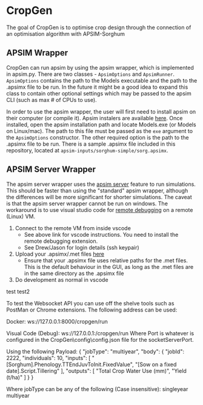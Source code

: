# CropGen

The goal of CropGen is to optimise crop design through the connection of an
optimisation algorithm with APSIM-Sorghum

## APSIM Wrapper

CropGen can run apsim by using the apsim wrapper, which is implemented in
apsim.py. There are two classes - `ApsimOptions` and `ApsimRunner`.
`ApsimOptions` contains the path to the Models executable and the path to the
.apsimx file to be run. In the future it might be a good idea to expand this
class to contain other optional settings which may be passed to the apsim CLI
(such as max # of CPUs to use).

In order to use the apsim wrapper, the user will first need to install apsim on
their computer (or compile it). Apsim instalers are available
[here](https://registration.apsim.info/). Once installed, open the apsim
installation path and locate Models.exe (or Models on Linux/mac). The path to
this file must be passed as the `exe` argument to the `ApsimOptions`
constructor. The other required option is the path to the .apsimx file to be
run. There is a sample .apsimx file included in this repository, located at
`apsim-inputs/sorghum-simple/sorg.apsimx`.

## APSIM Server Wrapper

The apsim server wrapper uses the
[apsim server](https://apsimnextgeneration.netlify.app/usage/server) feature to
run simulations. This should be faster than using the "standard" apsim wrapper,
although the differences will be more significant for shorter simulations. The
caveat is that the apsim server wrapper cannot be run on windows. The workaround
is to use visual studio code for
[remote debugging](https://code.visualstudio.com/docs/remote/remote-overview) on
a remote (Linux) VM.

1. Connect to the remote VM from inside vscode
   - See above link for vscode instructions. You need to install the remote
     debugging extension.
   - See Drew/Jason for login details (ssh keypair)
2. Upload your .apsimx/.met files [here](https://cropgen.cgmwgp.com)
   - Ensure that your .apsimx file uses relative paths for the .met files. This
     is the default behaviour in the GUI, as long as the .met files are in the
     same directory as the .apsimx file
3. Do development as normal in vscode

test
test2

To test the Websocket API you can use off the shelve tools such as PostMan or Chrome
extensions. The following address can be used:

Docker:
  ws://127.0.0.1:8000/cropgen/run

Visual Code (Debug):
  ws://127.0.0.1:<port>/cropgen/run
  Where Port is whatever is configured in the CropGen\config\config.json file for the socketServerPort.

Using the following Payload:
{
    "jobType": "multiyear",
    "body": {
        "jobId": 2222,
        "individuals": 10,
        "inputs": [
            "[Sorghum].Phenology.TTEndJuvToInit.FixedValue", 
            "[Sow on a fixed date].Script.Tillering"
        ],
        "outputs": [
            "Total Crop Water Use (mm)", 
            "Yield (t/ha)"
        ]
    }
}

Where jobType can be any of the following (Case insensitive):
singleyear
multiyear